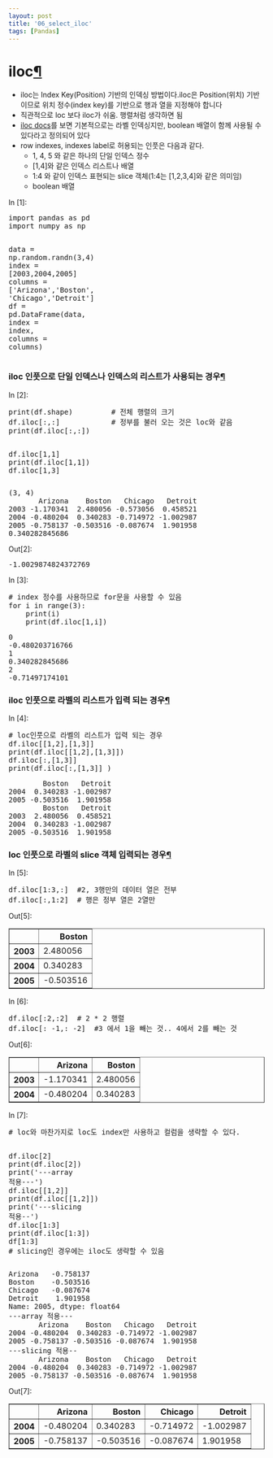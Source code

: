 ```yaml
---
layout: post
title: '06_select_iloc'
tags: [Pandas]
---
```

<div class="cell border-box-sizing text_cell rendered">
<div class="prompt input_prompt">
</div>
<div class="inner_cell">
<div class="text_cell_render border-box-sizing rendered_html">
<h1 id="iloc">iloc<a class="anchor-link" href="#iloc">&#182;</a></h1><ul>
<li>iloc는 Index Key(Position) 기반의 인덱싱 방법이다.iloc은 Position(위치) 기반이므로  위치 정수(index key)를 기반으로 행과 열을 지정해야 합니다</li>
<li>직관적으로 loc 보다 iloc가 쉬움. 행렬처럼 생각하면 됨  </li>
<li><a href="https://pandas.pydata.org/pandas-docs/stable/generated/pandas.DataFrame.iloc.html">iloc docs</a>를 보면 기본적으로는 라벨 인덱싱지만, boolean 배열이 함께 사용될 수 있다라고 정의되어 있다</li>
<li>row indexes, indexes label로 허용되는 인풋은 다음과 같다.<ul>
<li>1, 4, 5 와 같은 하나의 단일 인덱스 정수</li>
<li>[1,4]와 같은 인덱스 리스트나 배열  </li>
<li>1:4 와 같이 인덱스 표현되는 slice 객체(1:4는 [1,2,3,4]와 같은 의미임)</li>
<li>boolean 배열</li>
</ul>
</li>
</ul>

</div>
</div>
</div>
<div class="cell border-box-sizing code_cell rendered">
<div class="input">
<div class="prompt input_prompt">In&nbsp;[1]:</div>
<div class="inner_cell">
    <div class="input_area">
<div class=" highlight hl-ipython3"><pre><span></span><span class="kn">import</span> <span class="nn">pandas</span> <span class="k">as</span> <span class="nn">pd</span>
<span class="kn">import</span> <span class="nn">numpy</span> <span class="k">as</span> <span class="nn">np</span>

<span class="n">data</span> <span class="o">=</span> <span class="n">np</span><span class="o">.</span><span class="n">random</span><span class="o">.</span><span class="n">randn</span><span class="p">(</span><span class="mi">3</span><span class="p">,</span><span class="mi">4</span><span class="p">)</span>
<span class="n">index</span> <span class="o">=</span> <span class="p">[</span><span class="mi">2003</span><span class="p">,</span><span class="mi">2004</span><span class="p">,</span><span class="mi">2005</span><span class="p">]</span>
<span class="n">columns</span> <span class="o">=</span> <span class="p">[</span><span class="s1">&#39;Arizona&#39;</span><span class="p">,</span><span class="s1">&#39;Boston&#39;</span><span class="p">,</span> <span class="s1">&#39;Chicago&#39;</span><span class="p">,</span><span class="s1">&#39;Detroit&#39;</span><span class="p">]</span>
<span class="n">df</span> <span class="o">=</span> <span class="n">pd</span><span class="o">.</span><span class="n">DataFrame</span><span class="p">(</span><span class="n">data</span><span class="p">,</span> <span class="n">index</span> <span class="o">=</span> <span class="n">index</span><span class="p">,</span> <span class="n">columns</span> <span class="o">=</span> <span class="n">columns</span><span class="p">)</span>
</pre></div>

</div>
</div>
</div>

</div>
<div class="cell border-box-sizing text_cell rendered">
<div class="prompt input_prompt">
</div>
<div class="inner_cell">
<div class="text_cell_render border-box-sizing rendered_html">
<h3 id="iloc-&#51064;&#54411;&#51004;&#47196;-&#45800;&#51068;-&#51064;&#45937;&#49828;&#45208;-&#51064;&#45937;&#49828;&#51032;-&#47532;&#49828;&#53944;&#44032;-&#49324;&#50857;&#46104;&#45716;-&#44221;&#50864;">iloc &#51064;&#54411;&#51004;&#47196; &#45800;&#51068; &#51064;&#45937;&#49828;&#45208; &#51064;&#45937;&#49828;&#51032; &#47532;&#49828;&#53944;&#44032; &#49324;&#50857;&#46104;&#45716; &#44221;&#50864;<a class="anchor-link" href="#iloc-&#51064;&#54411;&#51004;&#47196;-&#45800;&#51068;-&#51064;&#45937;&#49828;&#45208;-&#51064;&#45937;&#49828;&#51032;-&#47532;&#49828;&#53944;&#44032;-&#49324;&#50857;&#46104;&#45716;-&#44221;&#50864;">&#182;</a></h3>
</div>
</div>
</div>
<div class="cell border-box-sizing code_cell rendered">
<div class="input">
<div class="prompt input_prompt">In&nbsp;[2]:</div>
<div class="inner_cell">
    <div class="input_area">
<div class=" highlight hl-ipython3"><pre><span></span><span class="nb">print</span><span class="p">(</span><span class="n">df</span><span class="o">.</span><span class="n">shape</span><span class="p">)</span>         <span class="c1"># 전체 행렬의 크기</span>
<span class="n">df</span><span class="o">.</span><span class="n">iloc</span><span class="p">[:,:]</span>            <span class="c1"># 정부를 불러 오는 것은 loc와 같음</span>
<span class="nb">print</span><span class="p">(</span><span class="n">df</span><span class="o">.</span><span class="n">iloc</span><span class="p">[:,:])</span>

<span class="n">df</span><span class="o">.</span><span class="n">iloc</span><span class="p">[</span><span class="mi">1</span><span class="p">,</span><span class="mi">1</span><span class="p">]</span>
<span class="nb">print</span><span class="p">(</span><span class="n">df</span><span class="o">.</span><span class="n">iloc</span><span class="p">[</span><span class="mi">1</span><span class="p">,</span><span class="mi">1</span><span class="p">])</span>
<span class="n">df</span><span class="o">.</span><span class="n">iloc</span><span class="p">[</span><span class="mi">1</span><span class="p">,</span><span class="mi">3</span><span class="p">]</span>
</pre></div>

</div>
</div>
</div>

<div class="output_wrapper">
<div class="output">


<div class="output_area">
<div class="prompt"></div>

<div class="output_subarea output_stream output_stdout output_text">
<pre>(3, 4)
       Arizona    Boston   Chicago   Detroit
2003 -1.170341  2.480056 -0.573056  0.458521
2004 -0.480204  0.340283 -0.714972 -1.002987
2005 -0.758137 -0.503516 -0.087674  1.901958
0.340282845686
</pre>
</div>
</div>

<div class="output_area">
<div class="prompt output_prompt">Out[2]:</div>



<div class="output_text output_subarea output_execute_result">
<pre>-1.0029874824372769</pre>
</div>

</div>

</div>
</div>

</div>
<div class="cell border-box-sizing code_cell rendered">
<div class="input">
<div class="prompt input_prompt">In&nbsp;[3]:</div>
<div class="inner_cell">
    <div class="input_area">
<div class=" highlight hl-ipython3"><pre><span></span><span class="c1"># index 정수를 사용하므로 for문을 사용할 수 있음</span>
<span class="k">for</span> <span class="n">i</span> <span class="ow">in</span> <span class="nb">range</span><span class="p">(</span><span class="mi">3</span><span class="p">):</span>
    <span class="nb">print</span><span class="p">(</span><span class="n">i</span><span class="p">)</span>
    <span class="nb">print</span><span class="p">(</span><span class="n">df</span><span class="o">.</span><span class="n">iloc</span><span class="p">[</span><span class="mi">1</span><span class="p">,</span><span class="n">i</span><span class="p">])</span>
</pre></div>

</div>
</div>
</div>

<div class="output_wrapper">
<div class="output">


<div class="output_area">
<div class="prompt"></div>

<div class="output_subarea output_stream output_stdout output_text">
<pre>0
-0.480203716766
1
0.340282845686
2
-0.71497174101
</pre>
</div>
</div>

</div>
</div>

</div>
<div class="cell border-box-sizing text_cell rendered">
<div class="prompt input_prompt">
</div>
<div class="inner_cell">
<div class="text_cell_render border-box-sizing rendered_html">
<h3 id="iloc-&#51064;&#54411;&#51004;&#47196;-&#46972;&#48296;&#51032;-&#47532;&#49828;&#53944;&#44032;-&#51077;&#47141;-&#46104;&#45716;-&#44221;&#50864;">iloc &#51064;&#54411;&#51004;&#47196; &#46972;&#48296;&#51032; &#47532;&#49828;&#53944;&#44032; &#51077;&#47141; &#46104;&#45716; &#44221;&#50864;<a class="anchor-link" href="#iloc-&#51064;&#54411;&#51004;&#47196;-&#46972;&#48296;&#51032;-&#47532;&#49828;&#53944;&#44032;-&#51077;&#47141;-&#46104;&#45716;-&#44221;&#50864;">&#182;</a></h3>
</div>
</div>
</div>
<div class="cell border-box-sizing code_cell rendered">
<div class="input">
<div class="prompt input_prompt">In&nbsp;[4]:</div>
<div class="inner_cell">
    <div class="input_area">
<div class=" highlight hl-ipython3"><pre><span></span><span class="c1"># loc인풋으로 라벨의 리스트가 입력 되는 경우</span>
<span class="n">df</span><span class="o">.</span><span class="n">iloc</span><span class="p">[[</span><span class="mi">1</span><span class="p">,</span><span class="mi">2</span><span class="p">],[</span><span class="mi">1</span><span class="p">,</span><span class="mi">3</span><span class="p">]]</span> 
<span class="nb">print</span><span class="p">(</span><span class="n">df</span><span class="o">.</span><span class="n">iloc</span><span class="p">[[</span><span class="mi">1</span><span class="p">,</span><span class="mi">2</span><span class="p">],[</span><span class="mi">1</span><span class="p">,</span><span class="mi">3</span><span class="p">]])</span>
<span class="n">df</span><span class="o">.</span><span class="n">iloc</span><span class="p">[:,[</span><span class="mi">1</span><span class="p">,</span><span class="mi">3</span><span class="p">]]</span>
<span class="nb">print</span><span class="p">(</span><span class="n">df</span><span class="o">.</span><span class="n">iloc</span><span class="p">[:,[</span><span class="mi">1</span><span class="p">,</span><span class="mi">3</span><span class="p">]]</span> <span class="p">)</span>
</pre></div>

</div>
</div>
</div>

<div class="output_wrapper">
<div class="output">


<div class="output_area">
<div class="prompt"></div>

<div class="output_subarea output_stream output_stdout output_text">
<pre>        Boston   Detroit
2004  0.340283 -1.002987
2005 -0.503516  1.901958
        Boston   Detroit
2003  2.480056  0.458521
2004  0.340283 -1.002987
2005 -0.503516  1.901958
</pre>
</div>
</div>

</div>
</div>

</div>
<div class="cell border-box-sizing text_cell rendered">
<div class="prompt input_prompt">
</div>
<div class="inner_cell">
<div class="text_cell_render border-box-sizing rendered_html">
<h3 id="loc-&#51064;&#54411;&#51004;&#47196;-&#46972;&#48296;&#51032;-slice-&#44061;&#52404;-&#51077;&#47141;&#46104;&#45716;-&#44221;&#50864;">loc &#51064;&#54411;&#51004;&#47196; &#46972;&#48296;&#51032; slice &#44061;&#52404; &#51077;&#47141;&#46104;&#45716; &#44221;&#50864;<a class="anchor-link" href="#loc-&#51064;&#54411;&#51004;&#47196;-&#46972;&#48296;&#51032;-slice-&#44061;&#52404;-&#51077;&#47141;&#46104;&#45716;-&#44221;&#50864;">&#182;</a></h3>
</div>
</div>
</div>
<div class="cell border-box-sizing code_cell rendered">
<div class="input">
<div class="prompt input_prompt">In&nbsp;[5]:</div>
<div class="inner_cell">
    <div class="input_area">
<div class=" highlight hl-ipython3"><pre><span></span><span class="n">df</span><span class="o">.</span><span class="n">iloc</span><span class="p">[</span><span class="mi">1</span><span class="p">:</span><span class="mi">3</span><span class="p">,:]</span>  <span class="c1">#2, 3행만의 데이터 열은 전부 </span>
<span class="n">df</span><span class="o">.</span><span class="n">iloc</span><span class="p">[:,</span><span class="mi">1</span><span class="p">:</span><span class="mi">2</span><span class="p">]</span>  <span class="c1"># 행은 정부 열은 2열만</span>
</pre></div>

</div>
</div>
</div>

<div class="output_wrapper">
<div class="output">


<div class="output_area">
<div class="prompt output_prompt">Out[5]:</div>


<div class="output_html rendered_html output_subarea output_execute_result">
<div>
<style>
    .dataframe thead tr:only-child th {
        text-align: right;
    }

    .dataframe thead th {
        text-align: left;
    }

    .dataframe tbody tr th {
        vertical-align: top;
    }
</style>
<table border="1" class="dataframe">
  <thead>
    <tr style="text-align: right;">
      <th></th>
      <th>Boston</th>
    </tr>
  </thead>
  <tbody>
    <tr>
      <th>2003</th>
      <td>2.480056</td>
    </tr>
    <tr>
      <th>2004</th>
      <td>0.340283</td>
    </tr>
    <tr>
      <th>2005</th>
      <td>-0.503516</td>
    </tr>
  </tbody>
</table>
</div>
</div>

</div>

</div>
</div>

</div>
<div class="cell border-box-sizing code_cell rendered">
<div class="input">
<div class="prompt input_prompt">In&nbsp;[6]:</div>
<div class="inner_cell">
    <div class="input_area">
<div class=" highlight hl-ipython3"><pre><span></span><span class="n">df</span><span class="o">.</span><span class="n">iloc</span><span class="p">[:</span><span class="mi">2</span><span class="p">,:</span><span class="mi">2</span><span class="p">]</span>  <span class="c1"># 2 * 2 행렬</span>
<span class="n">df</span><span class="o">.</span><span class="n">iloc</span><span class="p">[:</span> <span class="o">-</span><span class="mi">1</span><span class="p">,:</span> <span class="o">-</span><span class="mi">2</span><span class="p">]</span>  <span class="c1">#3 에서 1을 빼는 것.. 4에서 2를 빼는 것</span>
</pre></div>

</div>
</div>
</div>

<div class="output_wrapper">
<div class="output">


<div class="output_area">
<div class="prompt output_prompt">Out[6]:</div>


<div class="output_html rendered_html output_subarea output_execute_result">
<div>
<style>
    .dataframe thead tr:only-child th {
        text-align: right;
    }

    .dataframe thead th {
        text-align: left;
    }

    .dataframe tbody tr th {
        vertical-align: top;
    }
</style>
<table border="1" class="dataframe">
  <thead>
    <tr style="text-align: right;">
      <th></th>
      <th>Arizona</th>
      <th>Boston</th>
    </tr>
  </thead>
  <tbody>
    <tr>
      <th>2003</th>
      <td>-1.170341</td>
      <td>2.480056</td>
    </tr>
    <tr>
      <th>2004</th>
      <td>-0.480204</td>
      <td>0.340283</td>
    </tr>
  </tbody>
</table>
</div>
</div>

</div>

</div>
</div>

</div>
<div class="cell border-box-sizing code_cell rendered">
<div class="input">
<div class="prompt input_prompt">In&nbsp;[7]:</div>
<div class="inner_cell">
    <div class="input_area">
<div class=" highlight hl-ipython3"><pre><span></span><span class="c1"># loc와 마찬가지로 loc도 index만 사용하고 컬럼을 생략할 수 있다. </span>

<span class="n">df</span><span class="o">.</span><span class="n">iloc</span><span class="p">[</span><span class="mi">2</span><span class="p">]</span>
<span class="nb">print</span><span class="p">(</span><span class="n">df</span><span class="o">.</span><span class="n">iloc</span><span class="p">[</span><span class="mi">2</span><span class="p">])</span>
<span class="nb">print</span><span class="p">(</span><span class="s1">&#39;---array 적용---&#39;</span><span class="p">)</span>
<span class="n">df</span><span class="o">.</span><span class="n">iloc</span><span class="p">[[</span><span class="mi">1</span><span class="p">,</span><span class="mi">2</span><span class="p">]]</span>
<span class="nb">print</span><span class="p">(</span><span class="n">df</span><span class="o">.</span><span class="n">iloc</span><span class="p">[[</span><span class="mi">1</span><span class="p">,</span><span class="mi">2</span><span class="p">]])</span>
<span class="nb">print</span><span class="p">(</span><span class="s1">&#39;---slicing 적용--&#39;</span><span class="p">)</span>
<span class="n">df</span><span class="o">.</span><span class="n">iloc</span><span class="p">[</span><span class="mi">1</span><span class="p">:</span><span class="mi">3</span><span class="p">]</span>
<span class="nb">print</span><span class="p">(</span><span class="n">df</span><span class="o">.</span><span class="n">iloc</span><span class="p">[</span><span class="mi">1</span><span class="p">:</span><span class="mi">3</span><span class="p">])</span>
<span class="n">df</span><span class="p">[</span><span class="mi">1</span><span class="p">:</span><span class="mi">3</span><span class="p">]</span>  <span class="c1">#  slicing인 경우에는 iloc도 생략할 수 있음</span>
</pre></div>

</div>
</div>
</div>

<div class="output_wrapper">
<div class="output">


<div class="output_area">
<div class="prompt"></div>

<div class="output_subarea output_stream output_stdout output_text">
<pre>Arizona   -0.758137
Boston    -0.503516
Chicago   -0.087674
Detroit    1.901958
Name: 2005, dtype: float64
---array 적용---
       Arizona    Boston   Chicago   Detroit
2004 -0.480204  0.340283 -0.714972 -1.002987
2005 -0.758137 -0.503516 -0.087674  1.901958
---slicing 적용--
       Arizona    Boston   Chicago   Detroit
2004 -0.480204  0.340283 -0.714972 -1.002987
2005 -0.758137 -0.503516 -0.087674  1.901958
</pre>
</div>
</div>

<div class="output_area">
<div class="prompt output_prompt">Out[7]:</div>


<div class="output_html rendered_html output_subarea output_execute_result">
<div>
<style>
    .dataframe thead tr:only-child th {
        text-align: right;
    }

    .dataframe thead th {
        text-align: left;
    }

    .dataframe tbody tr th {
        vertical-align: top;
    }
</style>
<table border="1" class="dataframe">
  <thead>
    <tr style="text-align: right;">
      <th></th>
      <th>Arizona</th>
      <th>Boston</th>
      <th>Chicago</th>
      <th>Detroit</th>
    </tr>
  </thead>
  <tbody>
    <tr>
      <th>2004</th>
      <td>-0.480204</td>
      <td>0.340283</td>
      <td>-0.714972</td>
      <td>-1.002987</td>
    </tr>
    <tr>
      <th>2005</th>
      <td>-0.758137</td>
      <td>-0.503516</td>
      <td>-0.087674</td>
      <td>1.901958</td>
    </tr>
  </tbody>
</table>
</div>
</div>

</div>

</div>
</div>

</div>
 

